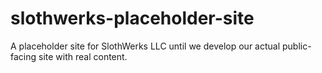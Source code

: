 # slothwerks-placeholder-site
A placeholder site for SlothWerks LLC until we develop our actual public-facing site with real content.
